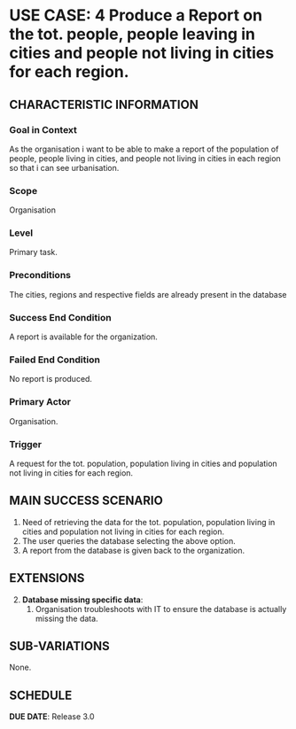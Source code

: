 # USE CASE: 4 Produce a Report on the tot. people, people leaving in cities and people not living in cities for each region.
## CHARACTERISTIC INFORMATION

### Goal in Context

As the organisation i want to be able to make a report of the population of people, people living in cities, and people not living in cities in each region so that i can see urbanisation.

### Scope

Organisation

### Level

Primary task.

### Preconditions

The cities, regions and respective fields are already present in the database

### Success End Condition

A report is available for the organization.

### Failed End Condition

No report is produced.

### Primary Actor

Organisation.

### Trigger

A request for the tot. population, population living in cities and population not living in cities for each region. 

## MAIN SUCCESS SCENARIO

1. Need of retrieving the data for the tot. population, population living in cities and population not living in cities for each region.
2. The user queries the database selecting the above option.
3. A report from the database is given back to the organization.

## EXTENSIONS

2. **Database missing specific data**:
    1. Organisation troubleshoots with IT to ensure the database is actually missing the data. 
    
## SUB-VARIATIONS

None.

## SCHEDULE

**DUE DATE**: Release 3.0